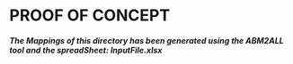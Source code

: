 # PROOF OF CONCEPT  
##### The Mappings of this directory has been generated using the ABM2ALL tool and the spreadSheet: InputFile.xlsx  

